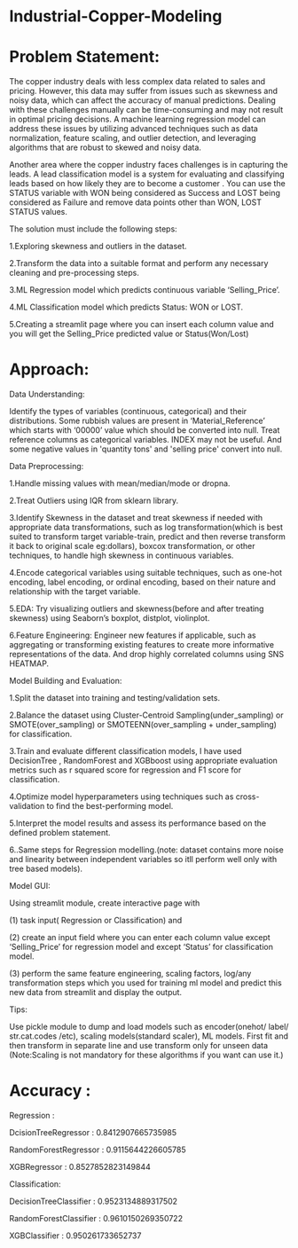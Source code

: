 # Industrial-Copper-Modeling
# Problem Statement:

The copper industry deals with less complex data related to sales and pricing. However, this data may suffer from issues such as skewness and noisy data, which can affect the accuracy of manual predictions. Dealing with these challenges manually can be time-consuming and may not result in optimal pricing decisions. A machine learning regression model can address these issues by utilizing advanced techniques such as data normalization, feature scaling, and outlier detection, and leveraging algorithms that are robust to skewed and noisy data.

Another area where the copper industry faces challenges is in capturing the leads. A lead classification model is a system for evaluating and classifying leads based on how likely they are to become a customer . You can use the STATUS variable with WON being considered as Success and LOST being considered as Failure and remove data points other than WON, LOST STATUS values.

The solution must include the following steps:

1.Exploring skewness and outliers in the dataset.

2.Transform the data into a suitable format and perform any necessary cleaning and pre-processing steps.

3.ML Regression model which predicts continuous variable ‘Selling_Price’.

4.ML Classification model which predicts Status: WON or LOST.

5.Creating a streamlit page where you can insert each column value and you will get the Selling_Price predicted value or Status(Won/Lost)

# Approach:

Data Understanding:

Identify the types of variables (continuous, categorical) and their distributions. Some rubbish values are present in ‘Material_Reference’ which starts with ‘00000’ value which should be converted into null. Treat reference columns as categorical variables. INDEX may not be useful. And some negative values in 'quantity tons' and 'selling price' convert into null.

Data Preprocessing:

1.Handle missing values with mean/median/mode or dropna.

2.Treat Outliers using IQR from sklearn library.

3.Identify Skewness in the dataset and treat skewness if needed with appropriate data transformations, such as log transformation(which is best suited to transform target variable-train, predict and then reverse transform it back to original scale eg:dollars), boxcox transformation, or other techniques, to handle high skewness in continuous variables.

4.Encode categorical variables using suitable techniques, such as one-hot encoding, label encoding, or ordinal encoding, based on their nature and relationship with the target variable.

5.EDA: Try visualizing outliers and skewness(before and after treating skewness) using Seaborn’s boxplot, distplot, violinplot.

6.Feature Engineering: Engineer new features if applicable, such as aggregating or transforming existing features to create more informative representations of the data. And drop highly correlated columns using SNS HEATMAP.

Model Building and Evaluation:

1.Split the dataset into training and testing/validation sets.

2.Balance the dataset using Cluster-Centroid Sampling(under_sampling) or SMOTE(over_sampling) or SMOTEENN(over_sampling + under_sampling) for classification.

3.Train and evaluate different classification models, I have used DecisionTree , RandomForest and XGBboost using appropriate evaluation metrics such as r squared score for regression and F1 score for classification.

4.Optimize model hyperparameters using techniques such as cross-validation to find the best-performing model.

5.Interpret the model results and assess its performance based on the defined problem statement.

6..Same steps for Regression modelling.(note: dataset contains more noise and linearity between independent variables so itll perform well only with tree based models).

Model GUI:

Using streamlit module, create interactive page with

(1) task input( Regression or Classification) and

(2) create an input field where you can enter each column value except ‘Selling_Price’ for regression model and except ‘Status’ for classification model.

(3) perform the same feature engineering, scaling factors, log/any transformation steps which you used for training ml model and predict this new data from streamlit and display the output.

Tips:

Use pickle module to dump and load models such as encoder(onehot/ label/ str.cat.codes /etc), scaling models(standard scaler), ML models. First fit and then transform in separate line and use transform only for unseen data (Note:Scaling is not mandatory for these algorithms if you want can use it.)

# Accuracy :

Regression :

DcisionTreeRegressor : 0.8412907665735985

RandomForestRegressor : 0.9115644226605785

XGBRegressor : 0.8527852823149844


Classification:

DecisionTreeClassifier : 0.9523134889317502

RandomForestClassifier : 0.9610150269350722

XGBClassifier : 0.950261733652737


